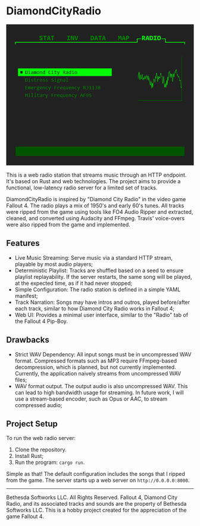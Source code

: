 # DiamondCityRadio

![Pip-Boy's Screenshot](./Screenshot.png)

This is a web radio station that streams music through an HTTP endpoint. It's based on Rust and web technologies. The project aims to provide a functional, low-latency radio server for a limited set of tracks.

DiamondCityRadio is inspired by "Diamond City Radio" in the video game Fallout 4. The radio plays a mix of 1950's and early 60's tunes. All tracks were ripped from the game using tools like FO4 Audio Ripper and extracted, cleaned, and converted using Audacity and FFmpeg. Travis' voice-overs were also ripped from the game and implemented.

## Features

- Live Music Streaming: Serve music via a standard HTTP stream, playable by most audio players;
- Deterministic Playlist: Tracks are shuffled based on a seed to ensure playlist replayability. If the server restarts, the same song will be played, at the expected time, as if it had never stopped;
- Simple Configuration: The radio station is defined in a simple YAML manifest;
- Track Narration: Songs may have intros and outros, played before/after each track, similar to how Diamond City Radio works in Fallout 4;
- Web UI: Provides a minimal user interface, similar to the "Radio" tab of the Fallout 4 Pip-Boy.

## Drawbacks

- Strict WAV Dependency: All input songs must be in uncompressed WAV format. Compressed formats such as MP3 require FFmpeg-based decompression, which is planned, but not currently implemented. Currently, the application naively streams from uncompressed WAV files;
- WAV format output. The output audio is also uncompressed WAV. This can lead to high bandwidth usage for streaming. In future work, I will use a stream-based encoder, such as Opus or AAC, to stream compressed audio;

## Project Setup

To run the web radio server:

1. Clone the repository.
2. Install Rust;
3. Run the program: `cargo run`.

Simple as that! The default configuration includes the songs that I ripped from the game. The server starts up a web server on `http://0.0.0.0:8000`.

---

Bethesda Softworks LLC. All Rights Reserved.
Fallout 4, Diamond City Radio, and its associated tracks and sounds are the property of Bethesda Softworks LLC. This is a hobby project created for the appreciation of the game Fallout 4.

